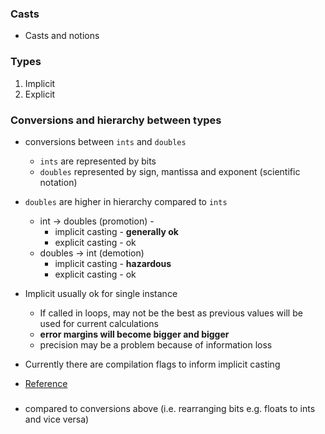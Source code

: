 ### Casts
- Casts and notions

### Types
1. Implicit
2. Explicit

### Conversions and hierarchy between types
- conversions between `ints` and `doubles`
    - `ints` are represented by bits
    - `doubles` represented by sign, mantissa and exponent (scientific notation)
- `doubles` are higher in hierarchy compared to `ints`
    - int -> doubles (promotion) - 
        - implicit casting - **generally ok**
        - explicit casting - ok
    - doubles -> int (demotion)
        - implicit casting - **hazardous**
        - explicit casting - ok

- Implicit usually ok for single instance
    - If called in loops, may not be the best as previous values will be used for current calculations
    - **error margins will become bigger and bigger**
    - precision may be a problem because of information loss

- Currently there are compilation flags to inform implicit casting

- [Reference](https://stackoverflow.com/questions/27998696/is-implicit-casting-considered-to-be-a-bad-concept)


###
- compared to conversions above (i.e. rearranging bits e.g. floats to ints and vice versa)